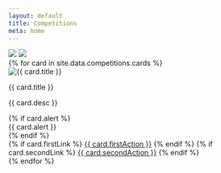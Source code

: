 ```yaml
---
layout: default
title: Competitions
meta: home
---
```

<section class="diamond-bg6">
  <div class="container">
    <img src="../cif-2024/assets/img/competition-banner.webp" class="img-fluid d-none d-md-block img-shadow">
    <img src="../cif-2024/assets/img/competition-banner02.webp" class="img-fluid d-block d-md-none img-shadow">
    <div class="row row-cols-1 row-cols-xl-2 row-cols-xxl-3 g-4 pt-5">
      {% for card in site.data.competitions.cards %}
        <div class="col">
          <div class="card card-red-border card-platinum text-dark h-100">
            <img src="../cif-2024/assets/img/logos/{{ card.image }}.webp" class="card-img-top" alt="{{ card.title }}">
            <div class="card-body">
              <p class="card-title">{{ card.title }}</p>
              <p class="card-text">{{ card.desc }}</p>
            </div>
            <div class="card-footer">
              {% if card.alert %}
                <div class="alert alert-danger" role="alert">
                  {{ card.alert }}
                </div>
              {% endif %}
              <div class="d-grid gap-2 d-md-block">
                {% if card.firstLink %}
                <a href="{{ card.firstLink }}" class="btn btn-light" target="_blank">{{ card.firstAction }}</a>
                {% endif %}
                {% if card.secondLink %}
                  <a href="{{ card.secondLink }}" class="btn btn-danger" target="_blank">{{ card.secondAction }}</a>
                {% endif %}
              </div>
            </div>
          </div>
        </div>
      {% endfor %}
    </div>
  </div>
</section>
